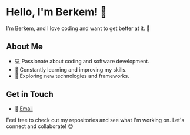 # Hello, I'm Berkem! 👋

I'm Berkem, and I love coding and want to get better at it. 🚀

## About Me

- 💻 Passionate about coding and software development.
- 🎯 Constantly learning and improving my skills.
- 🌱 Exploring new technologies and frameworks.

## Get in Touch

- 📧 [Email](mailto:berkemguner@gmail.com)

Feel free to check out my repositories and see what I'm working on. Let's connect and collaborate! 😊
